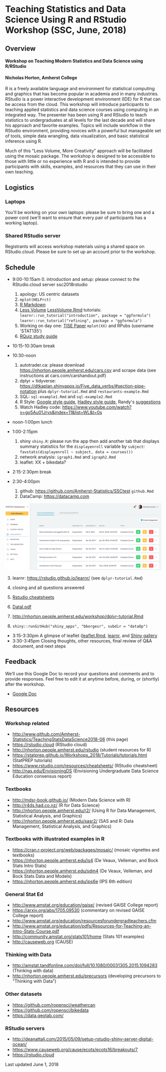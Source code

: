 # Teaching Statistics and Data Science Using R and RStudio Workshop (SSC, June, 2018)

## Overview

#### Workshop on Teaching Modern Statistics and Data Science using R/RStudio 
#### Nicholas Horton, Amherst College

R is a freely available language and environment for statistical computing and graphics that has become popular in academia and in many industries. RStudio is a power interactive development environment (IDE) for R that can be access from the cloud.  This workshop will introduce participants to teaching applied statistics and data science courses using computing in an integrated way. The presenter has been using R and RStudio to teach statistics to undergraduates at all levels for the last decade and will share his approach and favorite examples. Topics will include workflow in the RStudio environment, providing novices with a powerful but manageable set of tools, simple data wrangling, data visualization, and basic statistical inference using R. 

Much of this "Less Volume, More Creativity" approach will be facilitated using the mosaic package. The workshop is designed to be accessible to those with little or no experience with R and is intended to provide participants with skills, examples, and resources that they can use in their own teaching.

## Logistics

### Laptops

You'll be working on your own laptops: please be sure to bring one and a power cord (we'll want to ensure that every pair of participants has a working laptop).

### Shared RStudio server

Registrants will access workshop materials using a shared space on RStudio.cloud.  Please be sure to set up an account prior to the workshop.


## Schedule

- 9:00-10:15am
  0. introduction and setup: please connect to the RStudio.cloud server ssc2018rstudio
  1. apology: US centric datasets
  2. `mplot(HELPrct)`
  3. [R Markdown](https://prezi.com/vq6l5yqpnqma/intro-to-r-markdown-cvc-2015)
  4. [Less Volume](http://rstudio.calvin.edu:3939/ecots2018) [LessVolume.Rmd](Less-Volume2018-06.Rmd) tutorials: `learnr::run_tutorial("introduction", package = "ggformula")` `learnr::run_tutorial("refining", package = "ggformula")`
  5. Working on day one: [TISE Paper](https://escholarship.org/uc/item/84v3774z) `mplot(XX)` and RPubs (username 'STAT135')
  6. [RQuiz study guide](quiz/R-guide.pdf)

- 10:15-10:30am break

- 10:30-noon
  1. autotrader.ca: please download https://nhorton.people.amherst.edu/cars.csv and scrape data (see instructions at cars.com/carshandout.pdf)
  2. dplyr + tidyverse: https://dtkaplan.shinyapps.io/Five_data_verbs/#section-pipe-notation plus 
`dplyr-tutorial.Rmd` and `restaurants-example.Rmd`
  3. SQL: `sql-example1.Rmd` and `sql-example2.Rmd`
  4. R Style: [Google style guide](https://google.github.io/styleguide/Rguide.xml), [Hadley style guide](http://adv-r.had.co.nz/Style.html), Randy's [suggestions](style.md)
  5. Watch Hadley code: https://www.youtube.com/watch?v=go5Au01Jrvs&index=11&list=WL&t=0s

- noon-1:00pm lunch

- 1:00-2:15pm
  1. shiny `shiny.R`: please run the app then add another tab that displays summary statistics for the `displayenroll` variable by `subject`: `favstats(displayenroll ~ subject, data = courses())`
  2. network analysis: `igraph1.Rmd` and `igraph2.Rmd`
  3. leaflet: XX + bikedata?

- 2:15-2:30pm break

- 2:30-4:00pm 
  1. github: https://github.com/Amherst-Statistics/SSCtest   `github.Rmd`
  2. DataCamp: https://datacamp.com  

![](datacamp.png)

  3. learnr: https://rstudio.github.io/learnr/  (see `dplyr-tutorial.Rmd`)
  4. closing and all questions answered


  1. [Rstudio cheatsheets](https://www.rstudio.com/wp-content/uploads/2015/02/data-wrangling-cheatsheet.pdf)
  2. [DataI.pdf](https://nhorton.people.amherst.edu/workshop/dataI.pdf)
  3. http://nhorton.people.amherst.edu/workshop/dplyr-tutorial.Rmd
  4. `shiny::runGitHub("shiny_apps", "bborgesr", subdir = "dataOp")`

- 3:15-3:30pm A glimpse of leaflet ([leaflet.Rmd](https://nhorton.people.amherst.edu/workshop/leaflet.Rmd]), [learnr](https://rstudio.github.io/learnr), and [Shiny gallery](https://shiny.rstudio.com/gallery)
- 3:30-3:45pm Closing thoughts, other resources, final review of Q&A document, and next steps

## Feedback

We’ll use this Google Doc to record your questions and comments and to provide responses. Feel free to edit it at anytime before, during, or (shortly) after the workshop.

- [Google Doc](https://docs.google.com/document/d/1D65bQS--pmj6Cu9VAkjvmlIGe-yk2d0xGZfRknkysrA/edit?usp=sharing)

## Resources

### Workshop related

- http://www.github.com/Amherst-Statistics/TeachingStatsDataScience2018-06 (this page)
- https://rstudio.cloud (RStudio cloud)
- http://nhorton.people.amherst.edu/rstudio (student resources for R)
- https://statprep.github.io/Workshops_2018/Tutorials/tutorials.html (StatPREP tutorials)
- https://www.rstudio.com/resources/cheatsheets/ (RStudio cheatsheet)
- http://nas.edu/EnvisioningDS (Envisioning Undergraduate Data Science Education consensus report)

### Textbooks

- http://mdsr-book.github.io/ (Modern Data Science with R)
- http://r4ds.had.co.nz/ (R for Data Science)
- http://nhorton.people.amherst.edu/r2/ (Using R for Data Management, Statistical Analysis, and Graphics)
- http://nhorton.people.amherst.edu/sasr2/ (SAS and R: Data Management, Statistical Analysis, and Graphics)

### Textbooks with illustrated examples in R

- https://cran.r-project.org/web/packages/mosaic/ (mosaic vignettes and textbooks)
- https://nhorton.people.amherst.edu/is4 (De Veaux, Velleman, and Bock Stats Intro Stats)
- https://nhorton.people.amherst.edu/sdm4 (De Veaux, Velleman, and Bock Stats Data and Models)
- https://nhorton.people.amherst.edu/ips6e (IPS 6th edition)

### General Stat Ed

- http://www.amstat.org/education/gaise/ (revised GAISE College report)
- https://arxiv.org/abs/1705.09530 (commentary on revised GAISE College report)
- http://www.amstat.org/education/resourcesforundergradteachers.cfm
- http://www.amstat.org/education/pdfs/Resources-for-Teaching-an-Intro-Stats-Course.pdf
- http://community.amstat.org/stats101/home (Stats 101 examples)
- http://causeweb.org (CAUSE)

### Thinking with Data

- http://amstat.tandfonline.com/doi/full/10.1080/00031305.2015.1094283 (Thinking with data)
- http://nhorton.people.amherst.edu/precursors (developing precursors to "Thinking with Data")

### Other datasets

- https://github.com/ropensci/weathercan
- https://github.com/ropensci/bikedata
- https://data.geotab.com/

### RStudio servers

- http://deanattali.com/2015/05/09/setup-rstudio-shiny-server-digital-ocean/
- https://www.causeweb.org/cause/ecots/ecots16/breakouts/7
- https://rstudio.cloud

Last updated June 1, 2018
